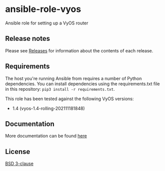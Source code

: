 # ansible-role-vyos

Ansible role for setting up a VyOS router

## Release notes

Please see [Releases](https://github.com/bjw-s/ansible-role-vyos/releases) for information
about the contents of each release.

## Requirements

The host you're running Ansible from requires a number of Python dependencies.
You can install dependencies using the requirements.txt file in this repository:
`pip3 install -r requirements.txt`.

This role has been tested against the following VyOS versions:

  - 1.4 (vyos-1.4-rolling-202111181848)

## Documentation

More documentation can be found [here](https://bjw-s.github.io/ansible-role-vyos/)

## License

[BSD 3-clause](LICENSE.txt)
